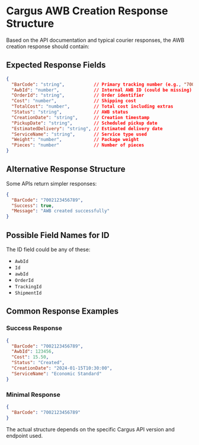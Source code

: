 # Cargus AWB Creation Response Structure

Based on the API documentation and typical courier responses, the AWB creation response should contain:

## Expected Response Fields

```json
{
  "BarCode": "string",           // Primary tracking number (e.g., "7002123456789")
  "AwbId": "number",             // Internal AWB ID (could be missing)
  "OrderId": "string",           // Order identifier
  "Cost": "number",              // Shipping cost
  "TotalCost": "number",         // Total cost including extras
  "Status": "string",            // AWB status
  "CreationDate": "string",      // Creation timestamp
  "PickupDate": "string",        // Scheduled pickup date
  "EstimatedDelivery": "string", // Estimated delivery date
  "ServiceName": "string",       // Service type used
  "Weight": "number",            // Package weight
  "Pieces": "number"             // Number of pieces
}
```

## Alternative Response Structure

Some APIs return simpler responses:

```json
{
  "BarCode": "7002123456789",
  "Success": true,
  "Message": "AWB created successfully"
}
```

## Possible Field Names for ID

The ID field could be any of these:
- `AwbId`
- `Id`
- `awbId`
- `OrderId`
- `TrackingId`
- `ShipmentId`

## Common Response Examples

### Success Response
```json
{
  "BarCode": "7002123456789",
  "AwbId": 123456,
  "Cost": 15.50,
  "Status": "Created",
  "CreationDate": "2024-01-15T10:30:00",
  "ServiceName": "Economic Standard"
}
```

### Minimal Response
```json
{
  "BarCode": "7002123456789"
}
```

The actual structure depends on the specific Cargus API version and endpoint used.